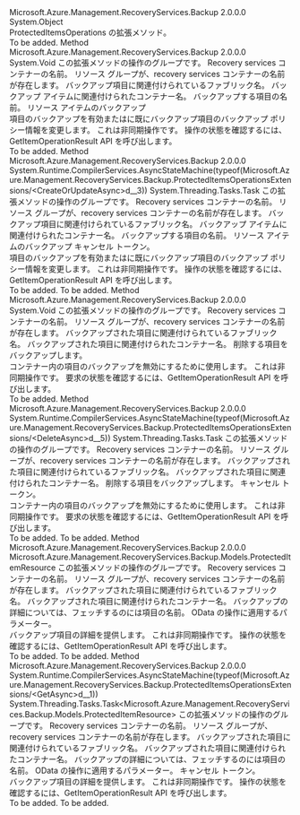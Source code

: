 <Type Name="ProtectedItemsOperationsExtensions" FullName="Microsoft.Azure.Management.RecoveryServices.Backup.ProtectedItemsOperationsExtensions">
  <TypeSignature Language="C#" Value="public static class ProtectedItemsOperationsExtensions" />
  <TypeSignature Language="ILAsm" Value=".class public auto ansi abstract sealed beforefieldinit ProtectedItemsOperationsExtensions extends System.Object" />
  <TypeSignature Language="DocId" Value="T:Microsoft.Azure.Management.RecoveryServices.Backup.ProtectedItemsOperationsExtensions" />
  <TypeSignature Language="VB.NET" Value="Public Module ProtectedItemsOperationsExtensions" />
  <TypeSignature Language="F#" Value="type ProtectedItemsOperationsExtensions = class" />
  <AssemblyInfo>
    <AssemblyName>Microsoft.Azure.Management.RecoveryServices.Backup</AssemblyName>
    <AssemblyVersion>2.0.0.0</AssemblyVersion>
  </AssemblyInfo>
  <Base>
    <BaseTypeName>System.Object</BaseTypeName>
  </Base>
  <Interfaces />
  <Docs>
    <summary>
            ProtectedItemsOperations の拡張メソッド。
            </summary>
    <remarks>To be added.</remarks>
  </Docs>
  <Members>
    <Member MemberName="CreateOrUpdate">
      <MemberSignature Language="C#" Value="public static void CreateOrUpdate (this Microsoft.Azure.Management.RecoveryServices.Backup.IProtectedItemsOperations operations, string vaultName, string resourceGroupName, string fabricName, string containerName, string protectedItemName, Microsoft.Azure.Management.RecoveryServices.Backup.Models.ProtectedItemResource parameters);" />
      <MemberSignature Language="ILAsm" Value=".method public static hidebysig void CreateOrUpdate(class Microsoft.Azure.Management.RecoveryServices.Backup.IProtectedItemsOperations operations, string vaultName, string resourceGroupName, string fabricName, string containerName, string protectedItemName, class Microsoft.Azure.Management.RecoveryServices.Backup.Models.ProtectedItemResource parameters) cil managed" />
      <MemberSignature Language="DocId" Value="M:Microsoft.Azure.Management.RecoveryServices.Backup.ProtectedItemsOperationsExtensions.CreateOrUpdate(Microsoft.Azure.Management.RecoveryServices.Backup.IProtectedItemsOperations,System.String,System.String,System.String,System.String,System.String,Microsoft.Azure.Management.RecoveryServices.Backup.Models.ProtectedItemResource)" />
      <MemberSignature Language="VB.NET" Value="&lt;Extension()&gt;&#xA;Public Sub CreateOrUpdate (operations As IProtectedItemsOperations, vaultName As String, resourceGroupName As String, fabricName As String, containerName As String, protectedItemName As String, parameters As ProtectedItemResource)" />
      <MemberSignature Language="F#" Value="static member CreateOrUpdate : Microsoft.Azure.Management.RecoveryServices.Backup.IProtectedItemsOperations * string * string * string * string * string * Microsoft.Azure.Management.RecoveryServices.Backup.Models.ProtectedItemResource -&gt; unit" Usage="Microsoft.Azure.Management.RecoveryServices.Backup.ProtectedItemsOperationsExtensions.CreateOrUpdate (operations, vaultName, resourceGroupName, fabricName, containerName, protectedItemName, parameters)" />
      <MemberType>Method</MemberType>
      <AssemblyInfo>
        <AssemblyName>Microsoft.Azure.Management.RecoveryServices.Backup</AssemblyName>
        <AssemblyVersion>2.0.0.0</AssemblyVersion>
      </AssemblyInfo>
      <ReturnValue>
        <ReturnType>System.Void</ReturnType>
      </ReturnValue>
      <Parameters>
        <Parameter Name="operations" Type="Microsoft.Azure.Management.RecoveryServices.Backup.IProtectedItemsOperations" RefType="this" />
        <Parameter Name="vaultName" Type="System.String" />
        <Parameter Name="resourceGroupName" Type="System.String" />
        <Parameter Name="fabricName" Type="System.String" />
        <Parameter Name="containerName" Type="System.String" />
        <Parameter Name="protectedItemName" Type="System.String" />
        <Parameter Name="parameters" Type="Microsoft.Azure.Management.RecoveryServices.Backup.Models.ProtectedItemResource" />
      </Parameters>
      <Docs>
        <param name="operations">
            この拡張メソッドの操作のグループです。
            </param>
        <param name="vaultName">
            Recovery services コンテナーの名前。
            </param>
        <param name="resourceGroupName">
            リソース グループが、recovery services コンテナーの名前が存在します。
            </param>
        <param name="fabricName">
            バックアップ項目に関連付けられているファブリック名。
            </param>
        <param name="containerName">
            バックアップ アイテムに関連付けられたコンテナー名。
            </param>
        <param name="protectedItemName">
            バックアップする項目の名前。
            </param>
        <param name="parameters">
            リソース アイテムのバックアップ
            </param>
        <summary>
            項目のバックアップを有効またはに既にバックアップ項目のバックアップ ポリシー情報を変更します。 これは非同期操作です。 操作の状態を確認するには、GetItemOperationResult API を呼び出します。
            </summary>
        <remarks>To be added.</remarks>
      </Docs>
    </Member>
    <Member MemberName="CreateOrUpdateAsync">
      <MemberSignature Language="C#" Value="public static System.Threading.Tasks.Task CreateOrUpdateAsync (this Microsoft.Azure.Management.RecoveryServices.Backup.IProtectedItemsOperations operations, string vaultName, string resourceGroupName, string fabricName, string containerName, string protectedItemName, Microsoft.Azure.Management.RecoveryServices.Backup.Models.ProtectedItemResource parameters, System.Threading.CancellationToken cancellationToken = null);" />
      <MemberSignature Language="ILAsm" Value=".method public static hidebysig class System.Threading.Tasks.Task CreateOrUpdateAsync(class Microsoft.Azure.Management.RecoveryServices.Backup.IProtectedItemsOperations operations, string vaultName, string resourceGroupName, string fabricName, string containerName, string protectedItemName, class Microsoft.Azure.Management.RecoveryServices.Backup.Models.ProtectedItemResource parameters, valuetype System.Threading.CancellationToken cancellationToken) cil managed" />
      <MemberSignature Language="DocId" Value="M:Microsoft.Azure.Management.RecoveryServices.Backup.ProtectedItemsOperationsExtensions.CreateOrUpdateAsync(Microsoft.Azure.Management.RecoveryServices.Backup.IProtectedItemsOperations,System.String,System.String,System.String,System.String,System.String,Microsoft.Azure.Management.RecoveryServices.Backup.Models.ProtectedItemResource,System.Threading.CancellationToken)" />
      <MemberSignature Language="F#" Value="static member CreateOrUpdateAsync : Microsoft.Azure.Management.RecoveryServices.Backup.IProtectedItemsOperations * string * string * string * string * string * Microsoft.Azure.Management.RecoveryServices.Backup.Models.ProtectedItemResource * System.Threading.CancellationToken -&gt; System.Threading.Tasks.Task" Usage="Microsoft.Azure.Management.RecoveryServices.Backup.ProtectedItemsOperationsExtensions.CreateOrUpdateAsync (operations, vaultName, resourceGroupName, fabricName, containerName, protectedItemName, parameters, cancellationToken)" />
      <MemberType>Method</MemberType>
      <AssemblyInfo>
        <AssemblyName>Microsoft.Azure.Management.RecoveryServices.Backup</AssemblyName>
        <AssemblyVersion>2.0.0.0</AssemblyVersion>
      </AssemblyInfo>
      <Attributes>
        <Attribute>
          <AttributeName>System.Runtime.CompilerServices.AsyncStateMachine(typeof(Microsoft.Azure.Management.RecoveryServices.Backup.ProtectedItemsOperationsExtensions/&lt;CreateOrUpdateAsync&gt;d__3))</AttributeName>
        </Attribute>
      </Attributes>
      <ReturnValue>
        <ReturnType>System.Threading.Tasks.Task</ReturnType>
      </ReturnValue>
      <Parameters>
        <Parameter Name="operations" Type="Microsoft.Azure.Management.RecoveryServices.Backup.IProtectedItemsOperations" RefType="this" />
        <Parameter Name="vaultName" Type="System.String" />
        <Parameter Name="resourceGroupName" Type="System.String" />
        <Parameter Name="fabricName" Type="System.String" />
        <Parameter Name="containerName" Type="System.String" />
        <Parameter Name="protectedItemName" Type="System.String" />
        <Parameter Name="parameters" Type="Microsoft.Azure.Management.RecoveryServices.Backup.Models.ProtectedItemResource" />
        <Parameter Name="cancellationToken" Type="System.Threading.CancellationToken" />
      </Parameters>
      <Docs>
        <param name="operations">
            この拡張メソッドの操作のグループです。
            </param>
        <param name="vaultName">
            Recovery services コンテナーの名前。
            </param>
        <param name="resourceGroupName">
            リソース グループが、recovery services コンテナーの名前が存在します。
            </param>
        <param name="fabricName">
            バックアップ項目に関連付けられているファブリック名。
            </param>
        <param name="containerName">
            バックアップ アイテムに関連付けられたコンテナー名。
            </param>
        <param name="protectedItemName">
            バックアップする項目の名前。
            </param>
        <param name="parameters">
            リソース アイテムのバックアップ
            </param>
        <param name="cancellationToken">
            キャンセル トークン。
            </param>
        <summary>
            項目のバックアップを有効またはに既にバックアップ項目のバックアップ ポリシー情報を変更します。 これは非同期操作です。 操作の状態を確認するには、GetItemOperationResult API を呼び出します。
            </summary>
        <returns>To be added.</returns>
        <remarks>To be added.</remarks>
      </Docs>
    </Member>
    <Member MemberName="Delete">
      <MemberSignature Language="C#" Value="public static void Delete (this Microsoft.Azure.Management.RecoveryServices.Backup.IProtectedItemsOperations operations, string vaultName, string resourceGroupName, string fabricName, string containerName, string protectedItemName);" />
      <MemberSignature Language="ILAsm" Value=".method public static hidebysig void Delete(class Microsoft.Azure.Management.RecoveryServices.Backup.IProtectedItemsOperations operations, string vaultName, string resourceGroupName, string fabricName, string containerName, string protectedItemName) cil managed" />
      <MemberSignature Language="DocId" Value="M:Microsoft.Azure.Management.RecoveryServices.Backup.ProtectedItemsOperationsExtensions.Delete(Microsoft.Azure.Management.RecoveryServices.Backup.IProtectedItemsOperations,System.String,System.String,System.String,System.String,System.String)" />
      <MemberSignature Language="VB.NET" Value="&lt;Extension()&gt;&#xA;Public Sub Delete (operations As IProtectedItemsOperations, vaultName As String, resourceGroupName As String, fabricName As String, containerName As String, protectedItemName As String)" />
      <MemberSignature Language="F#" Value="static member Delete : Microsoft.Azure.Management.RecoveryServices.Backup.IProtectedItemsOperations * string * string * string * string * string -&gt; unit" Usage="Microsoft.Azure.Management.RecoveryServices.Backup.ProtectedItemsOperationsExtensions.Delete (operations, vaultName, resourceGroupName, fabricName, containerName, protectedItemName)" />
      <MemberType>Method</MemberType>
      <AssemblyInfo>
        <AssemblyName>Microsoft.Azure.Management.RecoveryServices.Backup</AssemblyName>
        <AssemblyVersion>2.0.0.0</AssemblyVersion>
      </AssemblyInfo>
      <ReturnValue>
        <ReturnType>System.Void</ReturnType>
      </ReturnValue>
      <Parameters>
        <Parameter Name="operations" Type="Microsoft.Azure.Management.RecoveryServices.Backup.IProtectedItemsOperations" RefType="this" />
        <Parameter Name="vaultName" Type="System.String" />
        <Parameter Name="resourceGroupName" Type="System.String" />
        <Parameter Name="fabricName" Type="System.String" />
        <Parameter Name="containerName" Type="System.String" />
        <Parameter Name="protectedItemName" Type="System.String" />
      </Parameters>
      <Docs>
        <param name="operations">
            この拡張メソッドの操作のグループです。
            </param>
        <param name="vaultName">
            Recovery services コンテナーの名前。
            </param>
        <param name="resourceGroupName">
            リソース グループが、recovery services コンテナーの名前が存在します。
            </param>
        <param name="fabricName">
            バックアップされた項目に関連付けられているファブリック名。
            </param>
        <param name="containerName">
            バックアップされた項目に関連付けられたコンテナー名。
            </param>
        <param name="protectedItemName">
            削除する項目をバックアップします。
            </param>
        <summary>
            コンテナー内の項目のバックアップを無効にするために使用します。 これは非同期操作です。 要求の状態を確認するには、GetItemOperationResult API を呼び出します。
            </summary>
        <remarks>To be added.</remarks>
      </Docs>
    </Member>
    <Member MemberName="DeleteAsync">
      <MemberSignature Language="C#" Value="public static System.Threading.Tasks.Task DeleteAsync (this Microsoft.Azure.Management.RecoveryServices.Backup.IProtectedItemsOperations operations, string vaultName, string resourceGroupName, string fabricName, string containerName, string protectedItemName, System.Threading.CancellationToken cancellationToken = null);" />
      <MemberSignature Language="ILAsm" Value=".method public static hidebysig class System.Threading.Tasks.Task DeleteAsync(class Microsoft.Azure.Management.RecoveryServices.Backup.IProtectedItemsOperations operations, string vaultName, string resourceGroupName, string fabricName, string containerName, string protectedItemName, valuetype System.Threading.CancellationToken cancellationToken) cil managed" />
      <MemberSignature Language="DocId" Value="M:Microsoft.Azure.Management.RecoveryServices.Backup.ProtectedItemsOperationsExtensions.DeleteAsync(Microsoft.Azure.Management.RecoveryServices.Backup.IProtectedItemsOperations,System.String,System.String,System.String,System.String,System.String,System.Threading.CancellationToken)" />
      <MemberSignature Language="F#" Value="static member DeleteAsync : Microsoft.Azure.Management.RecoveryServices.Backup.IProtectedItemsOperations * string * string * string * string * string * System.Threading.CancellationToken -&gt; System.Threading.Tasks.Task" Usage="Microsoft.Azure.Management.RecoveryServices.Backup.ProtectedItemsOperationsExtensions.DeleteAsync (operations, vaultName, resourceGroupName, fabricName, containerName, protectedItemName, cancellationToken)" />
      <MemberType>Method</MemberType>
      <AssemblyInfo>
        <AssemblyName>Microsoft.Azure.Management.RecoveryServices.Backup</AssemblyName>
        <AssemblyVersion>2.0.0.0</AssemblyVersion>
      </AssemblyInfo>
      <Attributes>
        <Attribute>
          <AttributeName>System.Runtime.CompilerServices.AsyncStateMachine(typeof(Microsoft.Azure.Management.RecoveryServices.Backup.ProtectedItemsOperationsExtensions/&lt;DeleteAsync&gt;d__5))</AttributeName>
        </Attribute>
      </Attributes>
      <ReturnValue>
        <ReturnType>System.Threading.Tasks.Task</ReturnType>
      </ReturnValue>
      <Parameters>
        <Parameter Name="operations" Type="Microsoft.Azure.Management.RecoveryServices.Backup.IProtectedItemsOperations" RefType="this" />
        <Parameter Name="vaultName" Type="System.String" />
        <Parameter Name="resourceGroupName" Type="System.String" />
        <Parameter Name="fabricName" Type="System.String" />
        <Parameter Name="containerName" Type="System.String" />
        <Parameter Name="protectedItemName" Type="System.String" />
        <Parameter Name="cancellationToken" Type="System.Threading.CancellationToken" />
      </Parameters>
      <Docs>
        <param name="operations">
            この拡張メソッドの操作のグループです。
            </param>
        <param name="vaultName">
            Recovery services コンテナーの名前。
            </param>
        <param name="resourceGroupName">
            リソース グループが、recovery services コンテナーの名前が存在します。
            </param>
        <param name="fabricName">
            バックアップされた項目に関連付けられているファブリック名。
            </param>
        <param name="containerName">
            バックアップされた項目に関連付けられたコンテナー名。
            </param>
        <param name="protectedItemName">
            削除する項目をバックアップします。
            </param>
        <param name="cancellationToken">
            キャンセル トークン。
            </param>
        <summary>
            コンテナー内の項目のバックアップを無効にするために使用します。 これは非同期操作です。 要求の状態を確認するには、GetItemOperationResult API を呼び出します。
            </summary>
        <returns>To be added.</returns>
        <remarks>To be added.</remarks>
      </Docs>
    </Member>
    <Member MemberName="Get">
      <MemberSignature Language="C#" Value="public static Microsoft.Azure.Management.RecoveryServices.Backup.Models.ProtectedItemResource Get (this Microsoft.Azure.Management.RecoveryServices.Backup.IProtectedItemsOperations operations, string vaultName, string resourceGroupName, string fabricName, string containerName, string protectedItemName, Microsoft.Rest.Azure.OData.ODataQuery&lt;Microsoft.Azure.Management.RecoveryServices.Backup.Models.GetProtectedItemQueryObject&gt; odataQuery = null);" />
      <MemberSignature Language="ILAsm" Value=".method public static hidebysig class Microsoft.Azure.Management.RecoveryServices.Backup.Models.ProtectedItemResource Get(class Microsoft.Azure.Management.RecoveryServices.Backup.IProtectedItemsOperations operations, string vaultName, string resourceGroupName, string fabricName, string containerName, string protectedItemName, class Microsoft.Rest.Azure.OData.ODataQuery`1&lt;class Microsoft.Azure.Management.RecoveryServices.Backup.Models.GetProtectedItemQueryObject&gt; odataQuery) cil managed" />
      <MemberSignature Language="DocId" Value="M:Microsoft.Azure.Management.RecoveryServices.Backup.ProtectedItemsOperationsExtensions.Get(Microsoft.Azure.Management.RecoveryServices.Backup.IProtectedItemsOperations,System.String,System.String,System.String,System.String,System.String,Microsoft.Rest.Azure.OData.ODataQuery{Microsoft.Azure.Management.RecoveryServices.Backup.Models.GetProtectedItemQueryObject})" />
      <MemberSignature Language="VB.NET" Value="&lt;Extension()&gt;&#xA;Public Function Get (operations As IProtectedItemsOperations, vaultName As String, resourceGroupName As String, fabricName As String, containerName As String, protectedItemName As String, Optional odataQuery As ODataQuery(Of GetProtectedItemQueryObject) = null) As ProtectedItemResource" />
      <MemberSignature Language="F#" Value="static member Get : Microsoft.Azure.Management.RecoveryServices.Backup.IProtectedItemsOperations * string * string * string * string * string * Microsoft.Rest.Azure.OData.ODataQuery&lt;Microsoft.Azure.Management.RecoveryServices.Backup.Models.GetProtectedItemQueryObject&gt; -&gt; Microsoft.Azure.Management.RecoveryServices.Backup.Models.ProtectedItemResource" Usage="Microsoft.Azure.Management.RecoveryServices.Backup.ProtectedItemsOperationsExtensions.Get (operations, vaultName, resourceGroupName, fabricName, containerName, protectedItemName, odataQuery)" />
      <MemberType>Method</MemberType>
      <AssemblyInfo>
        <AssemblyName>Microsoft.Azure.Management.RecoveryServices.Backup</AssemblyName>
        <AssemblyVersion>2.0.0.0</AssemblyVersion>
      </AssemblyInfo>
      <ReturnValue>
        <ReturnType>Microsoft.Azure.Management.RecoveryServices.Backup.Models.ProtectedItemResource</ReturnType>
      </ReturnValue>
      <Parameters>
        <Parameter Name="operations" Type="Microsoft.Azure.Management.RecoveryServices.Backup.IProtectedItemsOperations" RefType="this" />
        <Parameter Name="vaultName" Type="System.String" />
        <Parameter Name="resourceGroupName" Type="System.String" />
        <Parameter Name="fabricName" Type="System.String" />
        <Parameter Name="containerName" Type="System.String" />
        <Parameter Name="protectedItemName" Type="System.String" />
        <Parameter Name="odataQuery" Type="Microsoft.Rest.Azure.OData.ODataQuery&lt;Microsoft.Azure.Management.RecoveryServices.Backup.Models.GetProtectedItemQueryObject&gt;" />
      </Parameters>
      <Docs>
        <param name="operations">
            この拡張メソッドの操作のグループです。
            </param>
        <param name="vaultName">
            Recovery services コンテナーの名前。
            </param>
        <param name="resourceGroupName">
            リソース グループが、recovery services コンテナーの名前が存在します。
            </param>
        <param name="fabricName">
            バックアップされた項目に関連付けられているファブリック名。
            </param>
        <param name="containerName">
            バックアップされた項目に関連付けられたコンテナー名。
            </param>
        <param name="protectedItemName">
            バックアップの詳細については、フェッチするのには項目の名前。
            </param>
        <param name="odataQuery">
            OData の操作に適用するパラメーター。
            </param>
        <summary>
            バックアップ項目の詳細を提供します。 これは非同期操作です。 操作の状態を確認するには、GetItemOperationResult API を呼び出します。
            </summary>
        <returns>To be added.</returns>
        <remarks>To be added.</remarks>
      </Docs>
    </Member>
    <Member MemberName="GetAsync">
      <MemberSignature Language="C#" Value="public static System.Threading.Tasks.Task&lt;Microsoft.Azure.Management.RecoveryServices.Backup.Models.ProtectedItemResource&gt; GetAsync (this Microsoft.Azure.Management.RecoveryServices.Backup.IProtectedItemsOperations operations, string vaultName, string resourceGroupName, string fabricName, string containerName, string protectedItemName, Microsoft.Rest.Azure.OData.ODataQuery&lt;Microsoft.Azure.Management.RecoveryServices.Backup.Models.GetProtectedItemQueryObject&gt; odataQuery = null, System.Threading.CancellationToken cancellationToken = null);" />
      <MemberSignature Language="ILAsm" Value=".method public static hidebysig class System.Threading.Tasks.Task`1&lt;class Microsoft.Azure.Management.RecoveryServices.Backup.Models.ProtectedItemResource&gt; GetAsync(class Microsoft.Azure.Management.RecoveryServices.Backup.IProtectedItemsOperations operations, string vaultName, string resourceGroupName, string fabricName, string containerName, string protectedItemName, class Microsoft.Rest.Azure.OData.ODataQuery`1&lt;class Microsoft.Azure.Management.RecoveryServices.Backup.Models.GetProtectedItemQueryObject&gt; odataQuery, valuetype System.Threading.CancellationToken cancellationToken) cil managed" />
      <MemberSignature Language="DocId" Value="M:Microsoft.Azure.Management.RecoveryServices.Backup.ProtectedItemsOperationsExtensions.GetAsync(Microsoft.Azure.Management.RecoveryServices.Backup.IProtectedItemsOperations,System.String,System.String,System.String,System.String,System.String,Microsoft.Rest.Azure.OData.ODataQuery{Microsoft.Azure.Management.RecoveryServices.Backup.Models.GetProtectedItemQueryObject},System.Threading.CancellationToken)" />
      <MemberSignature Language="F#" Value="static member GetAsync : Microsoft.Azure.Management.RecoveryServices.Backup.IProtectedItemsOperations * string * string * string * string * string * Microsoft.Rest.Azure.OData.ODataQuery&lt;Microsoft.Azure.Management.RecoveryServices.Backup.Models.GetProtectedItemQueryObject&gt; * System.Threading.CancellationToken -&gt; System.Threading.Tasks.Task&lt;Microsoft.Azure.Management.RecoveryServices.Backup.Models.ProtectedItemResource&gt;" Usage="Microsoft.Azure.Management.RecoveryServices.Backup.ProtectedItemsOperationsExtensions.GetAsync (operations, vaultName, resourceGroupName, fabricName, containerName, protectedItemName, odataQuery, cancellationToken)" />
      <MemberType>Method</MemberType>
      <AssemblyInfo>
        <AssemblyName>Microsoft.Azure.Management.RecoveryServices.Backup</AssemblyName>
        <AssemblyVersion>2.0.0.0</AssemblyVersion>
      </AssemblyInfo>
      <Attributes>
        <Attribute>
          <AttributeName>System.Runtime.CompilerServices.AsyncStateMachine(typeof(Microsoft.Azure.Management.RecoveryServices.Backup.ProtectedItemsOperationsExtensions/&lt;GetAsync&gt;d__1))</AttributeName>
        </Attribute>
      </Attributes>
      <ReturnValue>
        <ReturnType>System.Threading.Tasks.Task&lt;Microsoft.Azure.Management.RecoveryServices.Backup.Models.ProtectedItemResource&gt;</ReturnType>
      </ReturnValue>
      <Parameters>
        <Parameter Name="operations" Type="Microsoft.Azure.Management.RecoveryServices.Backup.IProtectedItemsOperations" RefType="this" />
        <Parameter Name="vaultName" Type="System.String" />
        <Parameter Name="resourceGroupName" Type="System.String" />
        <Parameter Name="fabricName" Type="System.String" />
        <Parameter Name="containerName" Type="System.String" />
        <Parameter Name="protectedItemName" Type="System.String" />
        <Parameter Name="odataQuery" Type="Microsoft.Rest.Azure.OData.ODataQuery&lt;Microsoft.Azure.Management.RecoveryServices.Backup.Models.GetProtectedItemQueryObject&gt;" />
        <Parameter Name="cancellationToken" Type="System.Threading.CancellationToken" />
      </Parameters>
      <Docs>
        <param name="operations">
            この拡張メソッドの操作のグループです。
            </param>
        <param name="vaultName">
            Recovery services コンテナーの名前。
            </param>
        <param name="resourceGroupName">
            リソース グループが、recovery services コンテナーの名前が存在します。
            </param>
        <param name="fabricName">
            バックアップされた項目に関連付けられているファブリック名。
            </param>
        <param name="containerName">
            バックアップされた項目に関連付けられたコンテナー名。
            </param>
        <param name="protectedItemName">
            バックアップの詳細については、フェッチするのには項目の名前。
            </param>
        <param name="odataQuery">
            OData の操作に適用するパラメーター。
            </param>
        <param name="cancellationToken">
            キャンセル トークン。
            </param>
        <summary>
            バックアップ項目の詳細を提供します。 これは非同期操作です。 操作の状態を確認するには、GetItemOperationResult API を呼び出します。
            </summary>
        <returns>To be added.</returns>
        <remarks>To be added.</remarks>
      </Docs>
    </Member>
  </Members>
</Type>
